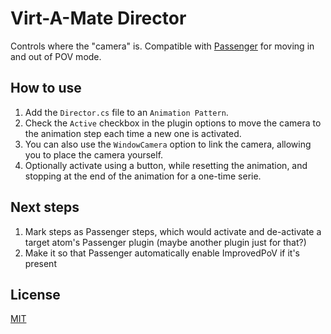 # Virt-A-Mate Director

Controls where the "camera" is. Compatible with [Passenger](https://github.com/acidbubbles/vam-passenger) for moving in and out of POV mode.

## How to use

1. Add the `Director.cs` file to an `Animation Pattern`.
2. Check the `Active` checkbox in the plugin options to move the camera to the animation step each time a new one is activated.
3. You can also use the `WindowCamera` option to link the camera, allowing you to place the camera yourself.
4. Optionally activate using a button, while resetting the animation, and stopping at the end of the animation for a one-time serie.

## Next steps

1. Mark steps as Passenger steps, which would activate and de-activate a target atom's Passenger plugin (maybe another plugin just for that?)
2. Make it so that Passenger automatically enable ImprovedPoV if it's present

## License

[MIT](LICENSE.md)
